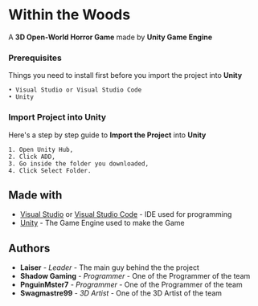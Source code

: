 # Within the Woods

A **3D Open-World Horror Game** made by **Unity Game Engine**

### Prerequisites

Things you need to install first before you import the project into **Unity**

```
• Visual Studio or Visual Studio Code
• Unity
```

### Import Project into Unity

Here's a step by step guide to **Import the Project** into **Unity**

```
1. Open Unity Hub,
2. Click ADD,
3. Go inside the folder you downloaded,
4. Click Select Folder.
```

## Made with

* [Visual Studio](https://visualstudio.microsoft.com/) or [Visual Studio Code](https://code.visualstudio.com/) - IDE used for programming
* [Unity](https://unity.com/) - The Game Engine used to make the Game

## Authors

* **Laiser** - *Leader* - The main guy behind the the project
* **Shadow Gaming** - *Programmer* - One of the Programmer of the team
* **PnguinMster7** - *Programmer* - One of the Programmer of the team
* **Swagmastre99** - *3D Artist* - One of the 3D Artist of the team

